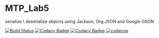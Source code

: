 # MTP_Lab5
serialize \ deserialize objects using Jackson, Org.JSON and Google GSON

[![Build Status](https://travis-ci.org/Archer1292/stp_serialization.svg?branch=master)](https://travis-ci.org/Archer1292/stp_serialization)
[![Codacy Badge](https://api.codacy.com/project/badge/Grade/dedd7fbdf5f34ce5864d2d0718315921)](https://www.codacy.com/app/Archer1292/stp_serialization?utm_source=github.com&amp;utm_medium=referral&amp;utm_content=Archer1292/stp_serialization&amp;utm_campaign=Badge_Grade)
[![Codacy Badge](https://api.codacy.com/project/badge/Coverage/dedd7fbdf5f34ce5864d2d0718315921)](https://www.codacy.com/app/Archer1292/stp_serialization?utm_source=github.com&utm_medium=referral&utm_content=Archer1292/stp_serialization&amp;utm_campaign=Badge_Coverage)
[![codecov](https://codecov.io/gh/Archer1292/stp_serialization/branch/master/graph/badge.svg)](https://codecov.io/gh/Archer1292/stp_serialization)
